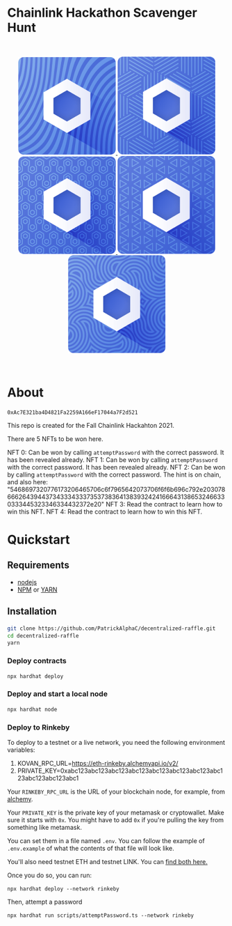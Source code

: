 # Chainlink Hackathon Scavenger Hunt

<br/>
<p align="center">
<a href="https://chain.link" target="_blank">
<img src="./img/LinkEgg%20NFTs/NFT-0.png" width="225" alt="LinkEgg 0">
<img src="./img/LinkEgg%20NFTs/NFT-1.png" width="225" alt="LinkEgg 1">
<img src="./img/LinkEgg%20NFTs/NFT-2.png" width="225" alt="LinkEgg 2">
<img src="./img/LinkEgg%20NFTs/NFT-3.png" width="225" alt="LinkEgg 3">
<img src="./img/LinkEgg%20NFTs/NFT-4.png" width="225" alt="LinkEgg 4">
</a>
</p>
<br/>

# About

`0xAc7E321ba4D4821Fa2259A166eF17044a7F2d521`


This repo is created for the Fall Chainlink Hackahton 2021. 

There are 5 NFTs to be won here. 

NFT 0: Can be won by calling `attemptPassword` with the correct password. It has been revealed already. 
NFT 1: Can be won by calling `attemptPassword` with the correct password. It has been revealed already. 
NFT 2: Can be won by calling `attemptPassword` with the correct password. The hint is on chain, and also here: "5468697320776173206465706c6f7965642073706f6f6b696c792e203078666264394437343334333735373836413839324241666431386532466330333445323346334432372e20"
NFT 3: Read the contract to learn how to win this NFT. 
NFT 4: Read the contract to learn how to win this NFT. 

# Quickstart
 ## Requirements

- [nodejs](https://nodejs.org/en/)
- [NPM](https://www.npmjs.com/) or [YARN](https://yarnpkg.com/)

## Installation

```sh
git clone https://github.com/PatrickAlphaC/decentralized-raffle.git
cd decentralized-raffle
yarn
```
### Deploy contracts

```sh
npx hardhat deploy
```

### Deploy and start a local node

```sh
npx hardhat node
```

### Deploy to Rinkeby

To deploy to a testnet or a live network, you need the following environment variables:

1. KOVAN_RPC_URL=https://eth-rinkeby.alchemyapi.io/v2/<YOUR ALCHEMY KEY>
2. PRIVATE_KEY=0xabc123abc123abc123abc123abc123abc123abc123abc123abc123abc123abc1

Your `RINKEBY_RPC_URL` is the URL of your blockchain node, for example, from [alchemy](https://www.alchemy.com/).

Your `PRIVATE_KEY` is the private key of your metamask or cryptowallet. Make sure it starts with `0x`. You might have to add `0x` if you're pulling the key from something like metamask. 

You can set them in a file named `.env`. You can follow the example of `.env.example` of what the contents of that file will look like. 

You'll also need testnet ETH and testnet LINK. You can [find both here.](https://faucets.chain.link/)

Once you do so, you can run:

```
npx hardhat deploy --network rinkeby
```

Then, attempt a password
``` 
npx hardhat run scripts/attemptPassword.ts --network rinkeby
```
